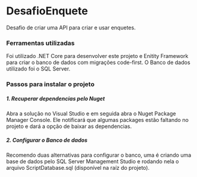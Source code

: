 # DesafioEnquete
Desafio de criar uma API para criar e usar enquetes.

### Ferramentas utilizadas
Foi utilizado .NET Core para desenvolver este projeto e Enitity Framework para criar o banco de dados com migrações code-first. 
O Banco de dados utilizado foi o SQL Server.

### Passos para instalar o projeto
##### 1. Recuperar dependencias pelo Nuget
Abra a solução no Visual Studio e em seguida abra o Nuget Package Manager Console. Ele notificará que algumas packages estão faltando 
no projeto e dará a opção de baixar as dependencias.

##### 2. Configurar o Banco de dados
Recomendo duas alternativas para configurar o banco, uma é criando uma base de dados pelo SQL Server Management Studio e rodando nela 
o arquivo ScriptDatabase.sql (disponível na raíz do projeto). 






